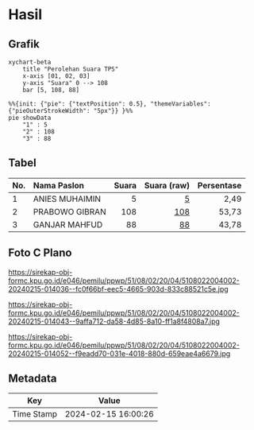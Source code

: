 # Hasil

## Grafik

```mermaid
xychart-beta
    title "Perolehan Suara TPS"
    x-axis [01, 02, 03]
    y-axis "Suara" 0 --> 108
    bar [5, 108, 88]
```

```mermaid
%%{init: {"pie": {"textPosition": 0.5}, "themeVariables": {"pieOuterStrokeWidth": "5px"}} }%%
pie showData
    "1" : 5
    "2" : 108
    "3" : 88
```

## Tabel

| No. | Nama Paslon    | Suara | Suara (raw) | Persentase |
|:--- |:-------------- | -----:| -----------:| ----------:|
| 1   | ANIES MUHAIMIN | 5     | [5][p-1]    | 2,49       |
| 2   | PRABOWO GIBRAN | 108   | [108][p-2]  | 53,73      |
| 3   | GANJAR MAHFUD  | 88    | [88][p-3]   | 43,78      |


[p-1]: https://github.com/gigit-pemilu/pemilu-2024-51-bali/blob/main/pilpres/hitung-suara/sub/51-bali/sub/08-buleleng/sub/02-seririt/sub/2004-rangdu/sub/002-tps/sub/paslon-1.txt
[p-2]: https://github.com/gigit-pemilu/pemilu-2024-51-bali/blob/main/pilpres/hitung-suara/sub/51-bali/sub/08-buleleng/sub/02-seririt/sub/2004-rangdu/sub/002-tps/sub/paslon-2.txt
[p-3]: https://github.com/gigit-pemilu/pemilu-2024-51-bali/blob/main/pilpres/hitung-suara/sub/51-bali/sub/08-buleleng/sub/02-seririt/sub/2004-rangdu/sub/002-tps/sub/paslon-3.txt

## Foto C Plano

https://sirekap-obj-formc.kpu.go.id/e046/pemilu/ppwp/51/08/02/20/04/5108022004002-20240215-014036--fc0f66bf-eec5-4665-903d-833c88521c5e.jpg

https://sirekap-obj-formc.kpu.go.id/e046/pemilu/ppwp/51/08/02/20/04/5108022004002-20240215-014043--9affa712-da58-4d85-8a10-ff1a8f4808a7.jpg

https://sirekap-obj-formc.kpu.go.id/e046/pemilu/ppwp/51/08/02/20/04/5108022004002-20240215-014052--f9eadd70-031e-4018-880d-659eae4a6679.jpg


## Metadata

| Key        | Value               |
| ---------- | ------------------- |
| Time Stamp | 2024-02-15 16:00:26 |



